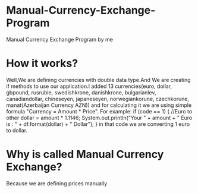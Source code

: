 # Manual-Currency-Exchange-Program
Manual Currency Exchange Program by me

# How it works?
Well,We are defining currencies with double data type.And We are creating if methods to use our application.I added 13 currencies(euro, dollar, gbpound, rusruble, swedishkrone, danishkrone, bulgarianlev, canadiandollar, chineseyen, japaneseyen, norwegiankorune, czechkorune, manat(Azerbaijan Currency AZN)) and for calculating it we are using simple formula "Currency = Amount * Price". 
 For example:
  if (code == 1) {
            //Euro to other
            dollar = amount * 1.1146;
            System.out.println("Your " + amount + " Euro is : " + df.format(dollar) + " Dollar");
            }
  in that code we are converting 1 euro to dollar.
  
# Why is called Manual Currency Exchange?
Because we are defining prices manually


 
